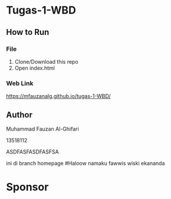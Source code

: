 # Tugas-1-WBD

## How to Run

### File
1. Clone/Download this repo
2. Open index.html

### Web Link
https://mfauzanalg.github.io/tugas-1-WBD/

## Author
Muhammad Fauzan Al-Ghifari

13518112

ASDFASFASDFASFSA

ini di branch homepage
#Haloow namaku fawwis wiski ekananda
# Sponsor